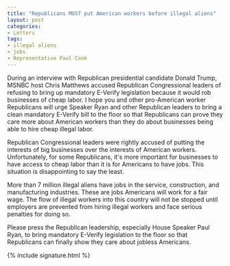 ```yaml
---
title: "Republicans MUST put American workers before illegal aliens"
layout: post
categories:
- Letters
tags:
- illegal aliens
- jobs
- Representative Paul Cook
---
```


During an interview with Republican presidential candidate Donald Trump, MSNBC host Chris Matthews accused Republican Congressional leaders of refusing to bring up mandatory E-Verify legislation because it would rob businesses of cheap labor. I hope you and other pro-American worker Republicans will urge Speaker Ryan and other Republican leaders to bring a clean mandatory E-Verify bill to the floor so that Republicans can prove they care more about American workers than they do about businesses being able to hire cheap illegal labor.  
  
Republican Congressional leaders were rightly accused of putting the interests of big businesses over the interests of American workers. Unfortunately, for some Republicans, it's more important for businesses to have access to cheap labor than it is for Americans to have jobs. This situation is disappointing to say the least.

More than 7 million illegal aliens have jobs in the service, construction, and manufacturing industries. These are jobs Americans will work for a fair wage. The flow of illegal workers into this country will not be stopped until employers are prevented from hiring illegal workers and face serious penalties for doing so.

Please press the Republican leadership, especially House Speaker Paul Ryan, to bring mandatory E-Verify legislation to the floor so that Republicans can finally show they care about jobless Americans.

{% include signature.html %}
